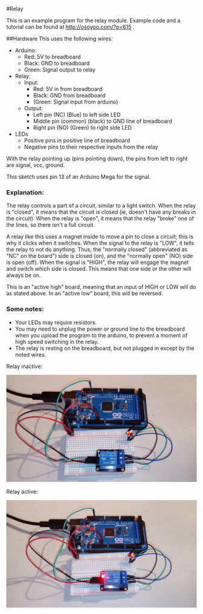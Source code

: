 #Relay

This is an example program for the relay module. Example code and a tutorial can be found at http://osoyoo.com/?p=615 . 


##Hardware
This uses the following wires:
- Arduino:
  - Red: 5V to breadboard
  - Black: GND to breadboard
  - Green: Signal output to relay
- Relay:
  - Input:
    - Red: 5V in from breadboard
    - Black: GND from breadboard
    - (Green: Signal input from arduino)
  - Output:
    - Left pin (NC) (Blue) to left side LED
    - Middle pin (common) (black) to GND line of breadboard
    - Right pin (NO) (Green) to right side LED
- LEDs
  - Positive pins in positive line of breadboard
  - Negative pins to their respective inputs from the relay





With the relay pointing up (pins pointing down), the pins from left to right are signal, vcc, ground. 

This sketch uses pin 13 of an Arduino Mega for the signal.



### Explanation:

The relay controls a part of a circuit, similar to a light switch. When the relay is "closed", it means that the circuit is closed (ie, doesn't have any breaks in the circuit). When the relay is "open", it means that the relay "broke" one of the lines, so there isn't a full circuit. 

A relay like this uses a magnet inside to move a pin to close a circuit; this is why it clicks when it switches. When the signal to the relay is "LOW", it tells the relay to not do anything. Thus, the "normally closed" (abbreviated as "NC" on the board") side is closed (on), and the "normally open" (NO) side is open (off). When the signal is "HIGH", the relay will engage the magnet and switch which side is closed. This means that one side or the other will always be on.

This is an "active high" board, meaning that an input of HIGH or LOW will do as stated above. In an "active low" board, this will be reversed.



### Some notes:

- Your LEDs may require resistors.
- You may need to unplug the power or ground line to the breadboard when you upload the program to the arduino, to prevent a moment of high speed switching in the relay.
- The relay is resting on the breadboard, but not plugged in except by the noted wires.



Relay inactive:

![A picture of the relay, switched off](off.jpg)

Relay active: 

![A picture of the relay, switched on](on.jpg)